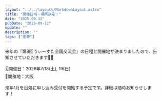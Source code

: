 ```yaml
---
layout: "../../layouts/MarkdownLayout.astro"
title: "開催日時・場所決定！"
date: "2025.09.12"
pubDate: "2025-09-12"
update: ""
description: ""
tags: ["重要"]
---
```


来年の『第8回うぃーすた全国交流会』の日程と開催地が決まりましたので、告知させていただきます🙌🏻</a>
<br><br>
🗓️開催日：2026年7/18(土), 19(日)
<br>
📍開催地：大阪
<br><br>
来年1月を目処に申し込み受付を開始する予定です。詳細は随時お知らせします！